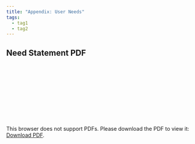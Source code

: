 ```yaml
---
title: "Appendix: User Needs"
tags:
  - tag1
  - tag2
---
```


## Need Statement PDF

<object data="EGR304_103_User_Needs.pdf" type="application/pdf" width="750px" height="750px">
    <embed src="EGR304_103_User_Needs.pdf" type="application/pdf">
        <p>This browser does not support PDFs. Please download the PDF to view it: <a href="EGR304_103_User_Needs.pdf">Download PDF</a>.</p>
    </embed>
</object>


